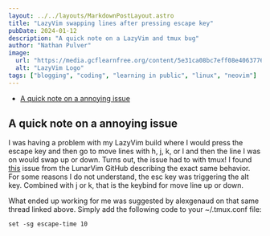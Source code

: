 ```yaml
---
layout: ../../layouts/MarkdownPostLayout.astro
title: "LazyVim swapping lines after pressing escape key"
pubDate: 2024-01-12
description: "A quick note on a LazyVim and tmux bug"
author: "Nathan Pulver"
image:
  url: "https://media.gcflearnfree.org/content/5e31ca08bc7eff08e4063776_01_29_2020/ProgrammingIllustration.png"
  alt: "LazyVim Logo"
tags: ["blogging", "coding", "learning in public", "linux", "neovim"]
---
```


<!--toc:start-->

- [A quick note on a annoying issue](#a-quick-note-on-a-annoying-issue)
<!--toc:end-->

## A quick note on a annoying issue

I was having a problem with my LazyVim build where I would press the escape key
and then go to move lines with h, j, k, or l and then the line I was on would
swap up or down. Turns out, the issue had to with tmux! I found [this](https://github.com/LunarVim/LunarVim/issues/1857) issue from the LunarVim GitHub describing the exact same behavior. For some reasons I do not understand, the esc key was triggering the alt key. Combined with j or k, that is the keybind for move line up or down.

What ended up working for me was suggested by alexgenaud on that same thread
linked above. Simply add the following code to your ~/.tmux.conf file:

```
set -sg escape-time 10
```
